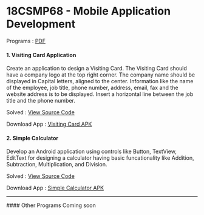 # 18CSMP68 - Mobile Application Development

Programs : [PDF](https://github.com/pranavms13/18CSMP68/blob/main/MAD-LAB.pdf)

#### 1. Visiting Card Application
Create an application to design a Visiting Card. The Visiting Card should have a company logo at the top right corner. The company name should be displayed in Capital letters, aligned to the center. Information like the name of the employee, job title, phone number, address, email, fax and the website address is to be displayed. Insert a horizontal line between the job title and the phone number.

Solved : [View Source Code](https://github.com/pranavms13/18CSMP68/tree/main/1.VisitingCard)

Download App : [Visiting Card APK](https://github.com/pranavms13/18CSMP68/raw/main/1.VisitingCard/app/release/app-release.apk)

#### 2. Simple Calculator
Develop an Android application using controls like Button, TextView, EditText for designing a calculator having basic funcationality like Addition, Subtraction, Multiplication, and Division.

Solved : [View Source Code](https://github.com/pranavms13/18CSMP68/tree/main/2.SimpleCalculator)

Download App : [Simple Calculator APK](https://github.com/pranavms13/18CSMP68/raw/main/2.SimpleCalculator/app/release/app-release.apk)

<hr>
#### Other Programs Coming soon